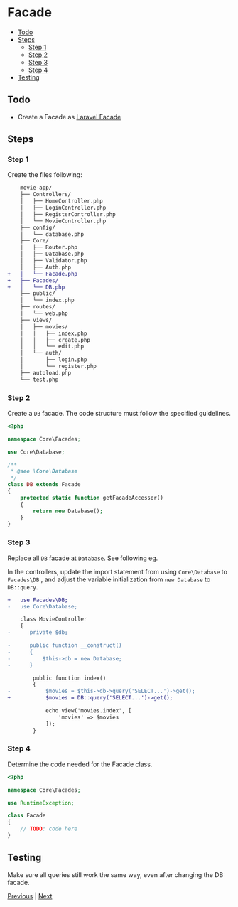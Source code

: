 # Facade <!-- omit from toc -->

- [Todo](#todo)
- [Steps](#steps)
  - [Step 1](#step-1)
  - [Step 2](#step-2)
  - [Step 3](#step-3)
  - [Step 4](#step-4)
- [Testing](#testing)

## Todo

- Create a Facade as [Laravel Facade](https://laravel.com/docs/10.x/facade)

## Steps

### Step 1

Create the files following:

```diff
    movie-app/
    ├── Controllers/
    │   ├── HomeController.php
    │   ├── LoginController.php
    │   ├── RegisterController.php
    │   └── MovieController.php
    ├── config/
    │   └── database.php
    ├── Core/
    │   ├── Router.php
    │   ├── Database.php
    │   ├── Validator.php
    │   ├── Auth.php
+   │   └── Facade.php
+   ├── Facades/
+   │   └── DB.php
    ├── public/
    │   └── index.php
    ├── routes/
    │   └── web.php
    ├── views/
    │   ├── movies/
    │   │   ├── index.php
    │   │   ├── create.php
    │   │   └── edit.php
    │   └── auth/
    │       ├── login.php
    │       └── register.php
    ├── autoload.php
    └── test.php
```

### Step 2

Create a `DB` facade. The code structure must follow the specified guidelines.

```php
<?php

namespace Core\Facades;

use Core\Database;

/**
 * @see \Core\Database
 */
class DB extends Facade
{
    protected static function getFacadeAccessor()
    {
        return new Database();
    }
}
```

### Step 3

Replace all `DB` facade at `Database`. See following eg.

In the controllers, update the import statement from using `Core\Database` to `Facades\DB` , and adjust the variable initialization from `new Database` to `DB::query`.

```diff
+   use Facades\DB;
-   use Core\Database;

    class MovieController
    {
-      private $db;

-      public function __construct()
-      {
-          $this->db = new Database;
-      }

        public function index()
        {
-           $movies = $this->db->query('SELECT...')->get();
+           $movies = DB::query('SELECT...')->get();

            echo view('movies.index', [
                'movies' => $movies
            ]);
        }
```

### Step 4

Determine the code needed for the Facade class.

```php
<?php

namespace Core\Facades;

use RuntimeException;

class Facade
{
    // TODO: code here
}
```

## Testing

Make sure all queries still work the same way, even after changing the DB facade.

[Previous](./authentication.md) | [Next](./file-uploading.md)
